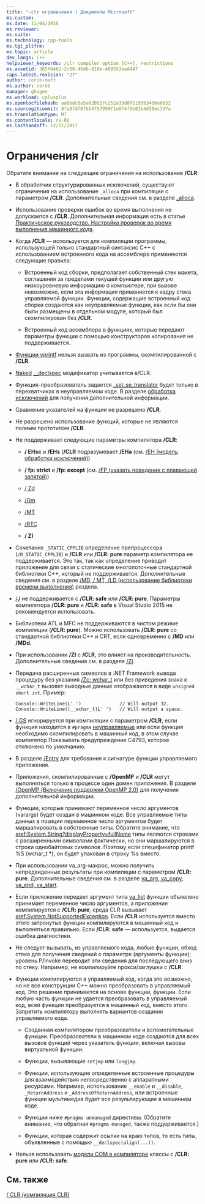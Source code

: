 ```yaml
---
title: "-clr ограничения | Документы Microsoft"
ms.custom: 
ms.date: 11/04/2016
ms.reviewer: 
ms.suite: 
ms.technology: cpp-tools
ms.tgt_pltfrm: 
ms.topic: article
dev_langs: C++
helpviewer_keywords: /clr compiler option [C++], restrictions
ms.assetid: 385f6462-2c68-46d6-810e-469553ead447
caps.latest.revision: "27"
author: corob-msft
ms.author: corob
manager: ghogen
ms.workload: cplusplus
ms.openlocfilehash: aa0bdc6a5a62b517c252a35d8f1193b34d6e0d32
ms.sourcegitcommit: 8fa8fdf0fbb4f57950f1e8f4f9b81b4d39ec7d7a
ms.translationtype: MT
ms.contentlocale: ru-RU
ms.lasthandoff: 12/21/2017
---
```

# <a name="clr-restrictions"></a>Ограничения /clr
Обратите внимание на следующие ограничения на использование **/CLR**:  
  
-   В обработчик структурированных исключений, существуют ограничения на использование `_alloca` при компиляции с параметром **/CLR**. Дополнительные сведения см. в разделе [_alloca](../../c-runtime-library/reference/alloca.md).  
  
-   Использование проверки ошибок во время выполнения не допускается с **/CLR**. Дополнительная информация есть в статье [Практическое руководство. Настройка проверок во время выполнения машинного кода](/visualstudio/debugger/how-to-use-native-run-time-checks).  
  
-   Когда **/CLR** — используется для компиляции программы, использующей только стандартный синтаксис C++ с использованием встроенного кода на ассемблере применяются следующие правила:  
  
    -   Встроенный код сборки, предполагает собственный стек макета, соглашения за пределами текущей функции или другую низкоуровневую информацию о компьютере, при вызове невозможно, если эта информация применяется к кадру стека управляемой функции. Функции, содержащие встроенный код сборки создаются как неуправляемые функции, как если бы они были размещены в отдельном модуле, который был скомпилирован без **/CLR**.  
  
    -   Встроенный код ассемблера в функциях, которые передают параметры функции с помощью конструкторов копирования не поддерживается.  
  
-   [Функции vprintf](../../c-runtime-library/vprintf-functions.md) нельзя вызвать из программы, скомпилированной с **/CLR**.  
  
-   [Naked](../../cpp/naked-cpp.md) [__declspec](../../cpp/declspec.md) модификатор учитывается в/CLR.  
  
-   Функция-преобразователь задается [_set_se_translator](../../c-runtime-library/reference/set-se-translator.md) будет только в перехватчиках в неуправляемом коде. В разделе [обработка исключений](../../windows/exception-handling-cpp-component-extensions.md) для получения дополнительной информации.  
  
-   Сравнение указателей на функции не разрешено **/CLR**.  
  
-   Не разрешено использование функций, которые не являются полным прототипом **/CLR**.  
  
-   Не поддерживает следующие параметры компилятора **/CLR**:  
  
    -   **/ EHsc** и **/EHs** (**/CLR** подразумевает **/EHa** (см. [/EH (модель обработки исключений)](../../build/reference/eh-exception-handling-model.md))  
  
    -   **/ fp: strict** и **/fp: except** (см. [/FP (указать поведение с плавающей запятой)](../../build/reference/fp-specify-floating-point-behavior.md))  
  
    -   [/ Zd](../../build/reference/z7-zi-zi-debug-information-format.md)  
  
    -   [/Gm](../../build/reference/gm-enable-minimal-rebuild.md)  
  
    -   [/MT](../../build/reference/md-mt-ld-use-run-time-library.md)  
  
    -   [/RTC](../../build/reference/rtc-run-time-error-checks.md)  
  
    -   **/ ZI**  
  
-   Сочетание `_STATIC_CPPLIB` определение препроцессора (`/D_STATIC_CPPLIB`) и **/CLR** или **/CLR: pure** параметр компилятора не поддерживается. Это так, так как определение приводит приложение для связи с статические многопоточные стандартной библиотеки C++, который не поддерживается. Дополнительные сведения см. в разделе [/MD, / MT, /LD (использование библиотеки времени выполнения)](../../build/reference/md-mt-ld-use-run-time-library.md) раздела.  
  
-   [/J](../../build/reference/j-default-char-type-is-unsigned.md) не поддерживается с **/CLR: safe** или **/CLR: pure**. Параметры компилятора **/CLR: pure** и **/CLR: safe** в Visual Studio 2015 не рекомендуется использовать.  
  
-   Библиотеки ATL и MFC не поддерживаются в чистом режиме компиляции (**/CLR: pure**). Можно использовать **/CLR: pure** со стандартной библиотеки C++ и CRT, если одновременно с **/MD** или **/MDd**.  
  
-   При использовании **/ZI** с **/CLR**, это влияет на производительность. Дополнительные сведения см. в разделе [/ZI](../../build/reference/z7-zi-zi-debug-information-format.md).  
  
-   Передача расширенных символов в .NET Framework вывода процедуру без указания [/Zc: wchar_t](../../build/reference/zc-wchar-t-wchar-t-is-native-type.md) или без приведения знака к `__wchar_t` вызовет выходные данные отображаются в виде `unsigned short int`. Пример:  
  
    ```  
    Console::WriteLine(L' ')              // Will output 32.  
    Console::WriteLine((__wchar_t)L' ')   // Will output a space.  
    ```  
  
-   [/ GS](../../build/reference/gs-buffer-security-check.md) игнорируется при компиляции с параметром **/CLR**, если функция находится в `#pragma` [неуправляемые](../../preprocessor/managed-unmanaged.md) или если функция необходимо скомпилировать в машинный код, в этом случае компилятор Показывать предупреждение C4793, которое отключено по умолчанию.  
  
-   В разделе [/Entry](../../build/reference/entry-entry-point-symbol.md) для требования к сигнатуре функции управляемого приложения.  
  
-   Приложения, скомпилированные с **/OpenMP** и **/CLR** могут выполняться только в процессе один домен приложения.  В разделе [/OpenMP (Включение поддержки OpenMP 2.0)](../../build/reference/openmp-enable-openmp-2-0-support.md) для получения дополнительной информации.  
  
-   Функции, которые принимают переменное число аргументов (varargs) будет создан в машинном коде. Все управляемые типы данных в позиции переменное число аргументов будет маршалировать в собственные типы. Обратите внимание, что <xref:System.String?displayProperty=fullName> типы являются строками с расширенными символами фактически, но они маршалируются в строки однобайтовых символов. Поэтому если спецификатор printf %S (wchar_t *), он будет упакован в строку %s вместо.  
  
-   При использовании va_arg-макрос, можно получить непредвиденные результаты при компиляции с параметром **/CLR: pure**.  Дополнительные сведения см. в разделе [va_arg, va_copy, va_end, va_start](../../c-runtime-library/reference/va-arg-va-copy-va-end-va-start.md).  
  
-   Если приложение передает аргумент типа [va_list](../../c-runtime-library/reference/va-arg-va-copy-va-end-va-start.md) функции объявлено принимает переменное число аргументов, а приложение компилируется с **/CLR: pure**, среда CLR вызывает <xref:System.NotSupportedException>. Если **/CLR** используется вместо этого затронутые функции компилируются в машинный код и выполняться правильно. Если **/CLR: safe** — используется, выдается ошибка диагностики.  
  
-   Не следует вызывать, из управляемого кода, любые функции, обход стека для получения сведений о параметре (аргументы функции); уровень P/Invoke переводит эти сведения для последующего вниз по стеку.  Например, не компилируйте прокси/заглушки с **/CLR**.  
  
-   Функции компилируются в управляемый код, когда это возможно, но не все конструкции C++ можно преобразовать в управляемый код.  Это решение принимается на основе функции, функции. Если любую часть функции не удается преобразовать в управляемый код, всей функции преобразуется в машинный код, вместо этого. Запретить компилятору выполнять вариантов создания управляемого кода.  
  
    -   Созданная компилятором преобразователи и вспомогательные функции. Преобразователи в машинном коде создаются для всех вызовов функций через указатель функции, включая вызовы виртуальной функции.  
  
    -   Функции, вызывающие `setjmp` или `longjmp`.  
  
    -   Функции, использующие определенные встроенные процедуры для взаимодействия непосредственно с аппаратными ресурсами. Например, использование `__enable` и `__disable`, `_ReturnAddress` и `_AddressOfReturnAddress`, или встроенные функции мультимедиа будет все результирующие в машинном коде.  
  
    -   Функции ниже `#pragma unmanaged` директивы. (Обратите внимание, что обратная `#pragma managed`, также поддерживается.)  
  
    -   Функции, которая содержит ссылки на краю типов, то есть типы, объявленные с помощью `__declspec(align(...))`.  
  
-   Нельзя использовать [модели COM в компиляторе](../../cpp/compiler-com-support.md) классы с **/CLR: pure** или **/CLR: safe**.  
  
## <a name="see-also"></a>См. также  
 [/ CLR (компиляция CLR)](../../build/reference/clr-common-language-runtime-compilation.md)